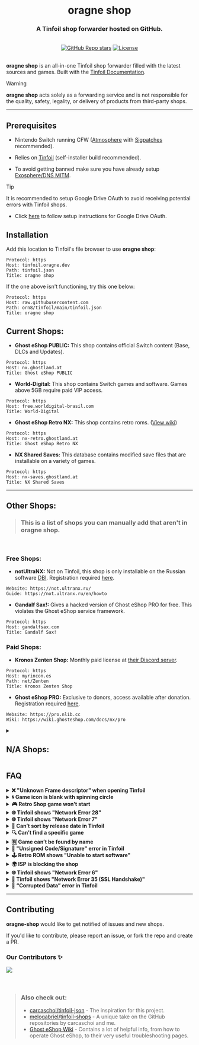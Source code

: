 <div align="center">
  <h1 align="center"><strong>oragne shop</strong></h1>
  <h3>A Tinfoil shop forwarder hosted on GitHub.</h3>
</div>

<br/>

<div align="center">
  <a href="https://github.com/orn8/tinfoil/stargazers"><img alt="GitHub Repo stars" src="https://img.shields.io/github/stars/orn8/tinfoil?style=for-the-badge"></a>
  <a href="https://github.com/orn8/tinfoil/blob/main/LICENSE"><img alt="License" src="https://img.shields.io/badge/license-EPLv2-purple?style=for-the-badge"></a>
</div>

<br/>

**oragne shop** is an all-in-one Tinfoil shop forwarder filled with the latest sources and games. Built with the [Tinfoil Documentation](https://blawar.github.io/tinfoil/custom_index/).

> [!WARNING]
> **oragne shop** acts solely as a forwarding service and is not responsible for the quality, safety, legality, or delivery of products from third-party shops.

---

## Prerequisites

* Nintendo Switch running CFW ([Atmosphere](https://github.com/Atmosphere-NX/Atmosphere/releases) with [Sigpatches](https://sigmapatches.su/) recommended).

* Relies on [Tinfoil](https://tinfoil.io) (self-installer build recommended).

* To avoid getting banned make sure you have already setup [Exosphere/DNS MITM](https://rentry.org/ExosphereDNSMITM).

> [!TIP]
> It is recommended to setup Google Drive OAuth to avoid receiving potential errors with Tinfoil shops.
> * Click [here](https://rentry.org/reDUMPSHOPOAUTH) to follow setup instructions for Google Drive OAuth.

## Installation

Add this location to Tinfoil's file browser to use **oragne shop**:

```
Protocol: https
Host: tinfoil.oragne.dev
Path: tinfoil.json
Title: oragne shop
```
If the one above isn't functioning, try this one below:
```
Protocol: https
Host: raw.githubusercontent.com
Path: orn8/tinfoil/main/tinfoil.json
Title: oragne shop
```

## Current Shops:

* **Ghost eShop PUBLIC:** This shop contains official Switch content (Base, DLCs and Updates).
```
Protocol: https
Host: nx.ghostland.at
Title: Ghost eShop PUBLIC
```

* **World-Digital:** This shop contains Switch games and software. Games above 5GB require paid VIP access.
```
Protocol: https
Host: free.worldigital-brasil.com
Title: World-Digital
```

* **Ghost eShop Retro NX:** This shop contains retro roms. ([View wiki](https://wiki.ghosteshop.com/docs/nx/retro))
```
Protocol: https
Host: nx-retro.ghostland.at
Title: Ghost eShop Retro NX
```

* **NX Shared Saves:** This database contains modified save files that are installable on a variety of games.
```
Protocol: https
Host: nx-saves.ghostland.at
Title: NX Shared Saves
```

---

## Other Shops:
> ### This is a list of shops you can manually add that aren't in **oragne shop**.

<br/>

### Free Shops:

* **notUltraNX:** Not on Tinfoil, this shop is only installable on the Russian software [DBI](https://github.com/rashevskyv/dbi). Registration required [here](https://not.ultranx.ru/en/register).
```
Website: https://not.ultranx.ru/
Guide: https://not.ultranx.ru/en/howto
```

* **Gandalf Sax!:** Gives a hacked version of Ghost eShop PRO for free. This violates the Ghost eShop service framework.
```
Protocol: https
Host: gandalfsax.com
Title: Gandalf Sax!
```

### Paid Shops:

* **Kronos Zenten Shop:** Monthly paid license at [their Discord server](https://discord.com/invite/kscctYj).
```
Protocol: https
Host: myrincon.es
Path: net/Zenten
Title: Kronos Zenten Shop
```

* **Ghost eShop PRO:** Exclusive to donors, access available after donation. Registration required [here](https://pro.nlib.cc/register).
```
Website: https://pro.nlib.cc
Wiki: https://wiki.ghosteshop.com/docs/nx/pro
```

<details>
<summary><h2>N/A Shops:</h2></summary>

<blockquote>
<h3>This is a backup of shops that have been discontinued or are unavailable.</h3>
</blockquote>

<br/>

<ul><li><strong>Stealth Shop</strong></li></ul>
<pre><code>Protocol: https
Host: stealthshop.cf
Title: Stealth Shop</code></pre>

<ul><li><strong>Pengu Shop</strong></li></ul>
<pre><code>Protocol: https
Host: pengu.us
Title: Pengu Shop</code></pre>

<ul><li><strong>QuotaShop</strong></li></ul>
<pre><code>Protocol: https
Host: quotanx.in
Title: QuotaShop</code></pre>

<ul><li><strong>ReDUMP Shop</strong></li></ul>
<pre><code>Protocol: https
Host: redump.cf
Title: ReDUMP Shop</code></pre>

<ul><li><strong>Voxhost Tinfoil Server</strong></li></ul>
<pre><code>Protocol: https
Host: tinfoilhost.voxhost.fr
Title: Voxhost Tinfoil Server</code></pre>

<ul><li><strong>雷禪商店 Rayzen Shop</strong></li></ul>
<pre><code>Protocol: https
Host: tiny.cc
Path: Rayzen-vip
Title: Rayzen Shop</code></pre>

<ul><li><strong>TITS</strong></li></ul>
<pre><code>Protocol: https
Host: titz.cf
Title: TITS</code></pre>

<ul><li><strong>TITS 2</strong></li></ul>
<pre><code>Protocol: https
Host: tiny.cc
Path: turtleshop
Title: TITS 2</code></pre>

<ul><li><strong>UnderPrivileged Shop</strong></li></ul>
<pre><code>Protocol: https
Host: cdn.discordapp.com
Path: attachments/531350560549634069/902073525370765352/Under.tfl
Title: UnderPrivileged Shop</code></pre>

<ul><li><strong>A-Network Tinfoil Shop</strong></li></ul>
<pre><code>Protocol: nut
Host: a-network.ca
Port: 9000
Username: reddit
Password: reddit
Title: A-Network Tinfoil Shop</code></pre>

<ul><li><strong>PixelShop</strong></li></ul>
<pre><code>Website: https://pixelshop.lol</code></pre>

<ul><li><strong>RetroRom Shop</strong></li></ul>
<pre><code>Website: https://retrorom.shop
Guilded: https://www.guilded.gg/i/kbG8GnPp</code></pre>

<ul><li><strong>Teknik</strong></li></ul>
<pre><code>Discord: https://discord.com/invite/teknik</code></pre>

<ul><li><strong>Biscuit Shop</strong></li></ul>
<pre><code>Discord: https://discord.com/invite/Jx6CdxppM7</code></pre>

<ul><li><strong>LiberaShop</strong></li></ul>
<pre><code>Protocol: https
Host: liberashop.rs
Title: LiberaShop</code></pre>

<ul><li><strong>POCODA Shop</strong></li></ul>
<pre><code>Discord: https://discord.gg/kkKmDNyZgc</code></pre>

<ul><li><strong>GratiSwitch</strong></li></ul>
<pre><code>Website: https://grat.pages.dev
Guilded: https://www.guilded.gg/gratiswitch</code></pre>

<ul><li><strong>UltraNX</strong></li></ul>
<pre><code>Protocol: https
Host: tinfoil.ultranx.ru
Path: tinfoil
Title: UltraNX</code></pre>

<ul><li><strong>Egg Fried Rice Shop</strong></li></ul>
<pre><code>Protocol: https
Host: cyrilz87.net
Title: Egg Fried Rice Shop</code></pre>

</details>

## FAQ

<details>
  <summary><strong>❌ "Unknown Frame descriptor" when opening Tinfoil</strong></summary>
  <blockquote>
    <p>This means your Tinfoil installation is corrupted.</p>
    <ul>
      <li>Delete the Tinfoil forwarder on your main screen.</li>
      <li>Remove the folder: <code>SD:/switch/tinfoil</code></li>
      <li>Open <strong>DBI → TOOLS</strong> and clean up orphaned files.</li>
      <li>Reinstall Tinfoil.</li>
    </ul>
  </blockquote>
</details>

<details>
  <summary><strong>🌀 Game icon is blank with spinning circle</strong></summary>
  <blockquote>
    <p>You're likely on the wrong firmware version.</p>
    <ul>
      <li>Update your Switch to the required firmware version.</li>
    </ul>
  </blockquote>
</details>

<details>
  <summary><strong>🎮 Retro Shop game won’t start</strong></summary>
  <blockquote>
    <p>This can happen for several reasons:</p>
    <ul>
      <li>Your firmware is too new for the forwarders used.</li>
      <li>Retroarch is not installed.</li>
      <li>A required Retroarch core is missing.</li>
    </ul>
    <p><strong>Fixes:</strong></p>
    <ul>
      <li>Downgrade one firmware version (if using emuMMC) or import the ROM directly into Retroarch.</li>
      <li>Install Retroarch via the Homebrew Store.</li>
      <li>Open Retroarch and download the needed core.</li>
    </ul>
  </blockquote>
</details>

<details>
  <summary><strong>🌐 Tinfoil shows "Network Error 28"</strong></summary>
  <blockquote>
    <p><strong>Possible Causes:</strong></p>
    <ul>
      <li>WiFi disabled.</li>
      <li>Incorrect source configuration.</li>
      <li>Shop server is down.</li>
      <li>Slow internet connection.</li>
    </ul>
    <p><strong>Fixes:</strong></p>
    <ul>
      <li>Enable WiFi.</li>
      <li>Check your credentials and source settings.</li>
      <li>Wait for the shop to come back online.</li>
      <li>Try again later.</li>
    </ul>
  </blockquote>
</details>

<details>
  <summary><strong>🌐 Tinfoil shows "Network Error 7"</strong></summary>
  <blockquote>
    <p>Your ISP is blocking access to the shop.</p>
    <ul>
      <li>Use a VPN for your modem or router.</li>
    </ul>
  </blockquote>
</details>

<details>
  <summary><strong>📅 Can’t sort by release date in Tinfoil</strong></summary>
  <blockquote>
    <p>Your database may be corrupted.</p>
    <ul>
      <li>Delete the <strong>DB</strong> folder inside Tinfoil.</li>
      <li>Restart the app.</li>
    </ul>
  </blockquote>
</details>

<details>
  <summary><strong>🔍 Can’t find a specific game</strong></summary>
  <blockquote>
    <p><strong>Tip:</strong></p>
    <ul>
      <li>Highlight <strong>"New Games"</strong> or <strong>"XCI"</strong> and press the <strong>"+"</strong> button.</li>
      <li>Use short keywords (e.g., <em>Mario</em>, <em>Zelda</em>, <em>Pokemon</em>).</li>
    </ul>
  </blockquote>
</details>

<details>
  <summary><strong>🈶 Game can’t be found by name</strong></summary>
  <blockquote>
    <p>It may have an Asian title.</p>
    <ul>
      <li>Go to <strong>"New Games/XCI"</strong>.</li>
      <li>Press <strong>"-"</strong> to search by icon instead.</li>
    </ul>
  </blockquote>
</details>

<details>
  <summary><strong>🚫 "Unsigned Code/Signature" error in Tinfoil</strong></summary>
  <blockquote>
    <p>Some dumps include custom tags—this is safe.</p>
    <ul>
      <li>Enable <strong>"Unsigned Signature"</strong> in settings.</li>
      <li>Use the following code: <code>Up Up Down Down Left Right Left Right B A +</code></li>
    </ul>
  </blockquote>
</details>

<details>
  <summary><strong>🕹️ Retro ROM shows "Unable to start software"</strong></summary>
  <blockquote>
    <ul>
      <li>Update your Switch to the required firmware version.</li>
    </ul>
  </blockquote>
</details>

<details>
  <summary><strong>🌍 ISP is blocking the shop</strong></summary>
  <blockquote>
    <p><strong>Fixes:</strong></p>
    <ul>
      <li>Change DNS settings on your Switch:</li>
      <ul>
        <li>Primary: <code>1.1.1.1</code></li>
        <li>Secondary: <code>8.8.8.8</code></li>
      </ul>
      <li>Or use a VPN.</li>
    </ul>
  </blockquote>
</details>

<details>
  <summary><strong>🌐 Tinfoil shows "Network Error 6"</strong></summary>
  <blockquote>
    <p><strong>Possible Causes:</strong></p>
    <ul>
      <li>Incorrect shop config.</li>
      <li>WiFi is off or not configured.</li>
      <li>DNS settings are wrong.</li>
    </ul>
    <p><strong>Fixes:</strong></p>
    <ul>
      <li>Compare your config with the correct settings.</li>
      <li>Turn WiFi on.</li>
      <li>Set DNS to <strong>Auto</strong>.</li>
    </ul>
  </blockquote>
</details>

<details>
  <summary><strong>🔐 Tinfoil shows "Network Error 35 (SSL Handshake)"</strong></summary>
  <blockquote>
    <p>Your system clock is out of sync.</p>
    <ul>
      <li>Install the Homebrew app <strong>DBI</strong>.</li>
      <li>Use <strong>Tools → Sync Clock via NTP</strong>.</li>
    </ul>
  </blockquote>
</details>

<details>
  <summary><strong>💾 “Corrupted Data” error in Tinfoil</strong></summary>
  <blockquote>
    <p><strong>Causes:</strong></p>
    <ul>
      <li>Damaged sectors on your SD card.</li>
      <li>Corrupted Tinfoil installation.</li>
    </ul>
    <p><strong>Fixes:</strong></p>
    <ul>
      <li>Delete Tinfoil and the <code>SD:/switch/tinfoil</code> folder.</li>
      <li>Reinstall Tinfoil.</li>
      <li>In Hekate: <strong>Console Info → microSD</strong> to check for SD card issues.</li>
    </ul>
  </blockquote>
</details>

---

## Contributing

**oragne-shop** would like to get notified of issues and new shops.

If you'd like to contribute, please report an issue, or fork the repo and create a PR.

### Our Contributors ✨

<a href="https://github.com/orn8/tinfoil/graphs/contributors">
  <img src="https://contrib.rocks/image?repo=orn8/tinfoil"/>
</a>

<br/>
<br/>
<br/>

<blockquote>
<h3>Also check out:</h3>

- <a href="https://github.com/carcaschoi/tinfoil-json">carcaschoi/tinfoil-json</a> - The inspiration for this project.
- <a href="https://github.com/melogabriel/tinfoil-shops">melogabriel/tinfoil-shops</a> - A unique take on the GitHub repositories by carcaschoi and me.
- <a href="https://wiki.ghosteshop.com/docs/category/nx--nintendo-switch">Ghost eShop Wiki</a> - Contains a lot of helpful info, from how to operate Ghost eShop, to their very useful troubleshooting pages.
</blockquote>
